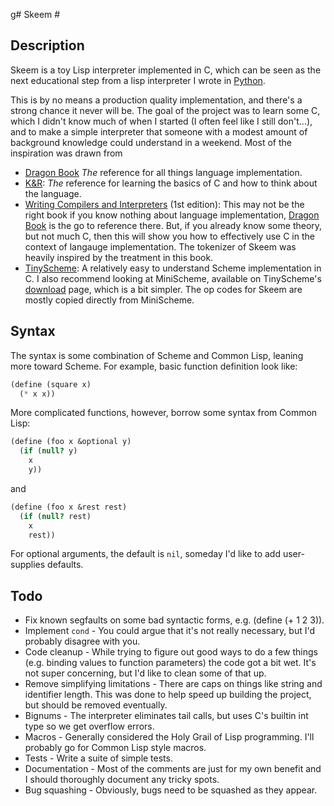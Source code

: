 g# Skeem #
## Description ##
Skeem is a toy Lisp interpreter implemented in C, which can be seen as the next educational step
from a lisp interpreter I wrote in [Python](https://github.com/randomhajile/lisp-simulacrum).

This is by no means a production quality implementation, and there's a strong chance it never will be.
The goal of the project was to learn some C, which I didn't know much of when I started (I often feel like I still don't...),
and to make a simple interpreter that someone with a modest amount of background knowledge could understand in a weekend.
Most of the inspiration was drawn from

* [Dragon Book](http://www.amazon.com/Compilers-Principles-Techniques-Tools-2nd/dp/0321486811/ref=sr_1_1?ie=UTF8&qid=1447383636&sr=8-1&keywords=compilers+principles+techniques+and+tools)
*The* reference for all things language implementation.
* [K&R](http://www.amazon.com/Programming-Language-Brian-W-Kernighan/dp/0131103628/ref=sr_1_1?ie=UTF8&qid=1447380884&sr=8-1&keywords=the+c+programming+language):
*The* reference for learning the basics of C and how to think about the language.
* [Writing Compilers and Interpreters](http://www.amazon.com/Writing-Compilers-Interpreters-Applied-Approach/dp/0471555800/ref=sr_1_3?s=books&ie=UTF8&qid=1447298677&sr=1-3&keywords=writing+compilers+and+interpreters) (1st edition):
This may not be the right book if you know nothing about language implementation, [Dragon Book](http://www.amazon.com/Compilers-Principles-Techniques-Tools-2nd/dp/0321486811/ref=sr_1_1?ie=UTF8&qid=1447383636&sr=8-1&keywords=compilers+principles+techniques+and+tools)
is the go to reference there. But, if you already know some theory, but not much C, then this will show you how to effectively use C in the context of langauge implementation.
The tokenizer of Skeem was heavily inspired by the treatment in this book.
* [TinyScheme](http://tinyscheme.sourceforge.net/):
A relatively easy to understand Scheme implementation in C.
I also recommend looking at MiniScheme, available on TinyScheme's [download](http://tinyscheme.sourceforge.net/download.html) page, which is a bit simpler. The
op codes for Skeem are mostly copied directly from MiniScheme.


## Syntax ##
The syntax is some combination of Scheme and Common Lisp, leaning more toward Scheme. For example, basic function
definition look like:
```scheme
(define (square x)
  (* x x))
```

More complicated functions, however, borrow some syntax from Common Lisp:
```scheme
(define (foo x &optional y)
  (if (null? y)
    x
    y))
```
and
```scheme
(define (foo x &rest rest)
  (if (null? rest)
    x
    rest))
```
For optional arguments, the default is `nil`, someday I'd like to add user-supplies
defaults.

## Todo ##
* Fix known segfaults on some bad syntactic forms, e.g. (define (+ 1 2 3)).
* Implement `cond` - You could argue that it's not really necessary, but I'd probably disagree with you.
* Code cleanup - While trying to figure out good ways to do a few things (e.g. binding values to function parameters) the code got a bit wet. It's not super concerning, but I'd like to clean some of that up.
* Remove simplifying limitations - There are caps on things like string and identifier length. This was done to help speed up building the project, but should be removed eventually.
* Bignums - The interpreter eliminates tail calls, but uses C's builtin int type so we get overflow errors.
* Macros - Generally considered the Holy Grail of Lisp programming. I'll probably go for Common Lisp style macros.
* Tests - Write a suite of simple tests.
* Documentation - Most of the comments are just for my own benefit and I should thoroughly document any tricky spots.
* Bug squashing - Obviously, bugs need to be squashed as they appear.
